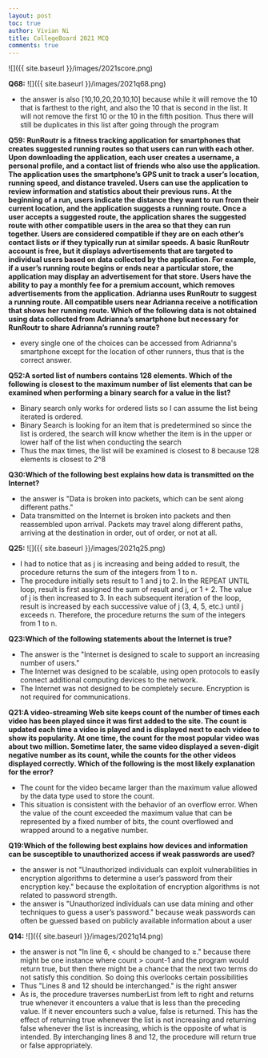 ```yaml
---
layout: post
toc: true
author: Vivian Ni
title: CollegeBoard 2021 MCQ 
comments: true
---
```

![]({{ site.baseurl }}/images/2021score.png)

**Q68:**
![]({{ site.baseurl }}/images/2021q68.png)
- the answer is also [10,10,20,20,10,10] because while it will remove the 10 that is farthest to the right, and also the 10 that is second in the list. It will not remove the first 10 or the 10 in the fifth position. Thus there will still be duplicates in this list after going through the program

**Q59: RunRoutr is a fitness tracking application for smartphones that creates suggested running routes so that users can run with each other. Upon downloading the application, each user creates a username, a personal profile, and a contact list of friends who also use the application. The application uses the smartphone’s GPS unit to track a user’s location, running speed, and distance traveled. Users can use the application to review information and statistics about their previous runs. At the beginning of a run, users indicate the distance they want to run from their current location, and the application suggests a running route. Once a user accepts a suggested route, the application shares the suggested route with other compatible users in the area so that they can run together. Users are considered compatible if they are on each other’s contact lists or if they typically run at similar speeds. A basic RunRoutr account is free, but it displays advertisements that are targeted to individual users based on data collected by the application. For example, if a user’s running route begins or ends near a particular store, the application may display an advertisement for that store. Users have the ability to pay a monthly fee for a premium account, which removes advertisements from the application. Adrianna uses RunRoutr to suggest a running route. All compatible users near Adrianna receive a notification that shows her running route. Which of the following data is not obtained using data collected from Adrianna’s smartphone but necessary for RunRoutr to share Adrianna’s running route?**
- every single one of the choices can be accessed from Adrianna's smartphone except for the location of other runners, thus that is the correct answer. 

**Q52:A sorted list of numbers contains 128 elements. Which of the following is closest to the maximum number of list elements that can be examined when performing a binary search for a value in the list?**
- Binary search only works for ordered lists so I can assume the list being iterated is ordered.
- Binary Search is looking for an item that is predetermined so since the list is ordered, the search will know whether the item is in the upper or lower half of the list when conducting the search
- Thus the max times, the list will be examined is closest to 8 because 128 elements is closest to 2^8

**Q30:Which of the following best explains how data is transmitted on the Internet?**
- the answer is "Data is broken into packets, which can be sent along different paths."
- Data transmitted on the Internet is broken into packets and then reassembled upon arrival. Packets may travel along different paths, arriving at the destination in order, out of order, or not at all.

**Q25:**
![]({{ site.baseurl }}/images/2021q25.png)
- I had to notice that as j is increasing and being added to result, the procedure returns the sum of the integers from 1 to n. 
- The procedure initially sets result to 1 and j to 2. In the REPEAT UNTIL loop, result is first assigned the sum of result and j, or 1 + 2. The value of j is then increased to 3. In each subsequent iteration of the loop, result is increased by each successive value of j (3, 4, 5, etc.) until j exceeds n. Therefore, the procedure returns the sum of the integers from 1 to n.

**Q23:Which of the following statements about the Internet is true?**
- The answer is the "Internet is designed to scale to support an increasing number of users."
- The Internet was designed to be scalable, using open protocols to easily connect additional computing devices to the network.
- The Internet was not designed to be completely secure. Encryption is not required for communications.

**Q21:A video-streaming Web site keeps count of the number of times each video has been played since it was first added to the site. The count is updated each time a video is played and is displayed next to each video to show its popularity. At one time, the count for the most popular video was about two million. Sometime later, the same video displayed a seven-digit negative number as its count, while the counts for the other videos displayed correctly. Which of the following is the most likely explanation for the error?**
- The count for the video became larger than the maximum value allowed by the data type used to store the count.
- This situation is consistent with the behavior of an overflow error. When the value of the count exceeded the maximum value that can be represented by a fixed number of bits, the count overflowed and wrapped around to a negative number.

**Q19:Which of the following best explains how devices and information can be susceptible to unauthorized access if weak passwords are used?**
- the answer is not "Unauthorized individuals can exploit vulnerabilities in encryption algorithms to determine a user’s password from their encryption key." because the exploitation of encryption algorithms is not related to password strength.
- the answer is "Unauthorized individuals can use data mining and other techniques to guess a user’s password." because weak passwords can often be guessed based on publicly available information about a user

**Q14:**
![]({{ site.baseurl }}/images/2021q14.png)
- the answer is not "In line 6, < should be changed to ≥." because there might be one instance where count > count-1 and the program would return true, but then there might be a chance that the next two terms do not satisfy this condition. So doing this overlooks certain possibilities
- Thus "Lines 8 and 12 should be interchanged." is the right answer
- As is, the procedure traverses numberList from left to right and returns true whenever it encounters a value that is less than the preceding value. If it never encounters such a value, false is returned. This has the effect of returning true whenever the list is not increasing and returning false whenever the list is increasing, which is the opposite of what is intended. By interchanging lines 8 and 12, the procedure will return true or false appropriately.

